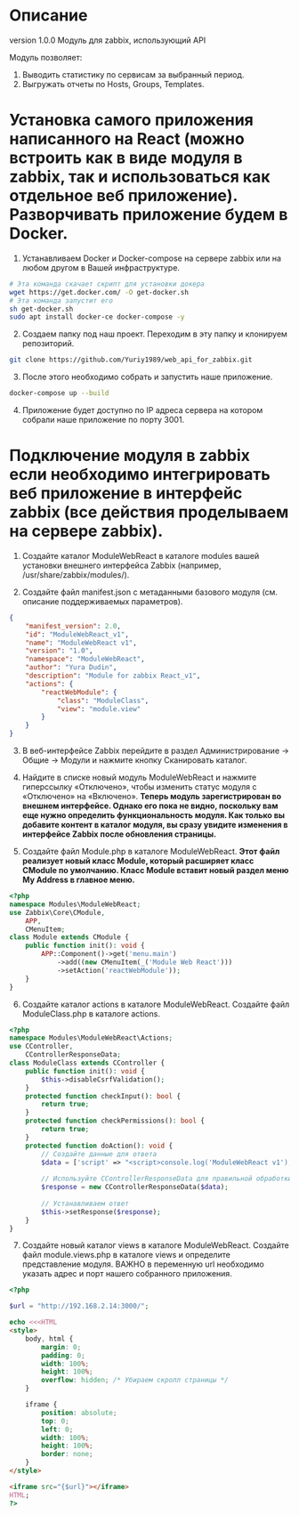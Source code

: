 # Описание

version 1.0.0
Модуль для zabbix, использующий API

Модуль позволяет:
1. Выводить статистику по сервисам за выбранный период.
2. Выгружать отчеты по Hosts, Groups, Templates.

# Установка самого приложения написанного на React (можно встроить как в виде модуля в zabbix, так и использоваться как отдельное веб приложение). Разворчивать приложение будем в Docker.
1. Устанавливаем Docker и Docker-compose на сервере zabbix или на любом другом в Вашей инфраструктуре.
```bash
# Эта команда скачает скрипт для установки докера
wget https://get.docker.com/ -O get-docker.sh
# Эта команда запустит его
sh get-docker.sh   
sudo apt install docker-ce docker-compose -y 
```
2. Создаем папку под наш проект. Переходим в эту папку и клонируем репозиторий.
```bash
git clone https://github.com/Yuriy1989/web_api_for_zabbix.git
```
3. После этого необходимо собрать и запустить наше приложение.
```bash
docker-compose up --build
```
4. Приложение будет доступно по IP адреса сервера на котором собрали наше приложение по порту 3001.

# Подключение модуля в zabbix если необходимо интегрировать веб приложение в интерфейс zabbix (все действия проделываем на сервере zabbix).

1. Создайте каталог ModuleWebReact в каталоге modules вашей установки внешнего интерфейса Zabbix (например, /usr/share/zabbix/modules/).

2. Создайте файл manifest.json с метаданными базового модуля (см. описание поддерживаемых параметров).
```json
{
    "manifest_version": 2.0,
    "id": "ModuleWebReact_v1",
    "name": "ModuleWebReact v1",
    "version": "1.0",
    "namespace": "ModuleWebReact",
    "author": "Yura Dudin",
    "description": "Module for zabbix React_v1",
    "actions": {
        "reactWebModule": {
            "class": "ModuleClass",
            "view": "module.view"
        }
    }
}
```
3. В веб-интерфейсе Zabbix перейдите в раздел Администрирование → Общие → Модули и нажмите кнопку Сканировать каталог.

4. Найдите в списке новый модуль ModuleWebReact и нажмите гиперссылку «Отключено», чтобы изменить статус модуля с «Отключено» на «Включено».
**Теперь модуль зарегистрирован во внешнем интерфейсе. Однако его пока не видно, поскольку вам еще нужно определить функциональность модуля. Как только вы добавите контент в каталог модуля, вы сразу увидите изменения в интерфейсе Zabbix после обновления страницы.**

5. Создайте файл Module.php в каталоге ModuleWebReact.
**Этот файл реализует новый класс Module, который расширяет класс CModule по умолчанию. Класс Module вставит новый раздел меню My Address в главное меню.**
```php
<?php
namespace Modules\ModuleWebReact;
use Zabbix\Core\CModule,
    APP,
    CMenuItem;
class Module extends CModule {
    public function init(): void {
        APP::Component()->get('menu.main')
            ->add((new CMenuItem(_('Module Web React')))
            ->setAction('reactWebModule'));
    }
}
```

6. Создайте каталог actions в каталоге ModuleWebReact.
Создайте файл ModuleClass.php в каталоге actions.
```php
<?php
namespace Modules\ModuleWebReact\Actions;
use CController,
    CControllerResponseData;
class ModuleClass extends CController {
    public function init(): void {
        $this->disableCsrfValidation();
    }
    protected function checkInput(): bool {
        return true;
    }
    protected function checkPermissions(): bool {
        return true;
    }
    protected function doAction(): void {
        // Создайте данные для ответа
        $data = ['script' => "<script>console.log('ModuleWebReact v1');</script>"];
        
        // Используйте CControllerResponseData для правильной обработки ответа
        $response = new CControllerResponseData($data);
        
        // Устанавливаем ответ
        $this->setResponse($response);
    }
}
```
7. Создайте новый каталог views в каталоге ModuleWebReact.
Создайте файл module.views.php в каталоге views и определите представление модуля. ВАЖНО в переменную url необходимо указать адрес и порт нашего собранного приложения.
```php
<?php 

$url = "http://192.168.2.14:3000/";

echo <<<HTML
<style>
    body, html {
        margin: 0;
        padding: 0;
        width: 100%;
        height: 100%;
        overflow: hidden; /* Убираем скролл страницы */
    }

    iframe {
        position: absolute;
        top: 0;
        left: 0;
        width: 100%;
        height: 100%;
        border: none;
    }
</style>

<iframe src="{$url}"></iframe>
HTML;
?>
```
